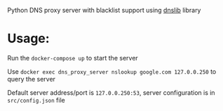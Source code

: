 Python DNS proxy server with blacklist support using [dnslib](https://pypi.python.org/pypi/dnslib) library

# Usage:
Run the `docker-compose up` to start the server

Use `docker exec dns_proxy_server nslookup google.com 127.0.0.250` to query the server

Default server address/port is `127.0.0.250:53`, server configuration is in `src/config.json` file
